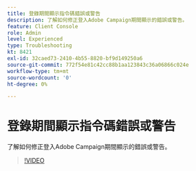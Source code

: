 ```yaml
---
title: 登錄期間顯示指令碼錯誤或警告
description: 了解如何修正登入Adobe Campaign期間顯示的錯誤或警告。
feature: Client Console
role: Admin
level: Experienced
type: Troubleshooting
kt: 8421
exl-id: 32caed73-2410-4b55-8820-bf9d149250a6
source-git-commit: 772f54e81c42cc88b1aa123843c36a06866c024e
workflow-type: tm+mt
source-wordcount: '0'
ht-degree: 0%

---
```


# 登錄期間顯示指令碼錯誤或警告

了解如何修正登入Adobe Campaign期間顯示的錯誤或警告。

>[!VIDEO](https://video.tv.adobe.com/v/335975?quality=12)
